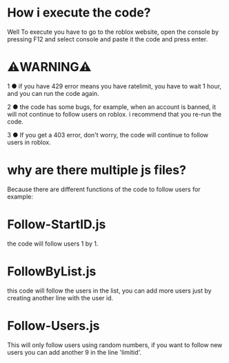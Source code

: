 # How i execute the code?
Well To execute you have to go to the roblox website, open the console by pressing F12 and select console and paste it the code and press enter.

# ⚠️WARNING⚠️
1 ● if you have 429 error means you have ratelimit, you have to wait 1 hour, and you can run the code again.

2 ● the code has some bugs, for example, when an account is banned, it will not continue to follow users on roblox. i recommend that you re-run the code.

3 ● If you get a 403 error, don't worry, the code will continue to follow users in roblox.

# why are there multiple js files?
Because there are different functions of the code to follow users for example:

# Follow-StartID.js
the code will follow users 1 by 1.

# FollowByList.js
this code will follow the users in the list, you can add more users just by creating another line with the user id.

# Follow-Users.js
This will only follow users using random numbers, if you want to follow new users you can add another 9 in the line 'limitid'.
